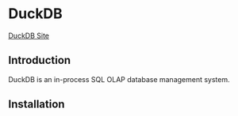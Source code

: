# DuckDB

[DuckDB Site](https://duckdb.org/)

## Introduction

DuckDB is an in-process SQL OLAP database management system.

## Installation

